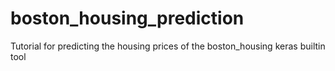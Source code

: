 # boston_housing_prediction
Tutorial for predicting the housing prices of the boston_housing keras builtin tool
